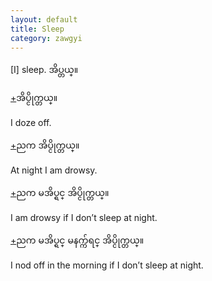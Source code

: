 ```yaml
---
layout: default
title: Sleep
category: zawgyi
---
```


<p>[I] sleep. <span class='zawgyi'>အိပ္တယ္။</span></p>

<p class='hide-trigger'><a href="#">+</a><span class='zawgyi'>အိပ္ငိုက္တယ္။</span></p>
<p class='hide-this'>I doze off.</p>

<p class='hide-trigger'><a href="#">+</a><span class='zawgyi'>ညက အိပ္ငိုက္တယ္။</span></p>
<p class='hide-this'>At night I am drowsy.</p>

<p class='hide-trigger'><a href="#">+</a><span class='zawgyi'>ညက မအိပ္ရင္ အိပ္ငိုက္တယ္။</span></p>
<p class='hide-this'>I am drowsy if I don’t sleep at night.</p>

<p class='hide-trigger'><a href="#">+</a><span class='zawgyi'>ညက မအိပ္ရင္ မနက္က်ရင္ အိပ္ငိုက္တယ္။</span></p>
<p class='hide-this'>I nod off in the morning if I don’t sleep at night.</p>

